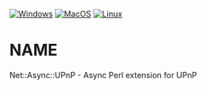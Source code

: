 
[![Windows](https://github.com/Corion/Net-Async-UPnP/workflows/windows/badge.svg)](https://github.com/Corion/Net-Async-UPnP/actions?query=workflow%3Awindows)
[![MacOS](https://github.com/Corion/Net-Async-UPnP/workflows/macos/badge.svg)](https://github.com/Corion/Net-Async-UPnP/actions?query=workflow%3Amacos)
[![Linux](https://github.com/Corion/Net-Async-UPnP/workflows/linux/badge.svg)](https://github.com/Corion/Net-Async-UPnP/actions?query=workflow%3Alinux)

# NAME

Net::Async::UPnP - Async Perl extension for UPnP
